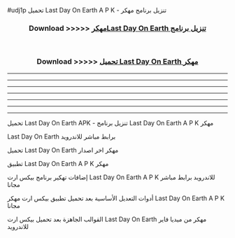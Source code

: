 #udj1p تحميل Last Day On Earth  A P K - تنزيل برنامج مهكر



<div align="center">
<h3>Download >>>>> <a href="https://runaway1.web.app/?sq=Last Day On Earth ">مهكرLast Day On Earth  تنزيل برنامج</a></h3><br>

<h3>Download >>>>> <a href="https://runaway1.web.app/?sq=Last Day On Earth ">تحميل Last Day On Earth  مهكر</a></h3>
</div>


----------------------------------------------------------

----------------------------------------------------------

----------------------------------------------------------

----------------------------------------------------------

----------------------------------------------------------

----------------------------------------------------------

----------------------------------------------------------

تحميل Last Day On Earth  APK - تنزيل برنامج Last Day On Earth  A P K مهكر

Last Day On Earth  برابط مباشر للاندرويد

تحميل Last Day On Earth  مهكر اخر اصدار

تطبيق Last Day On Earth  A P K مهكر

إضافات تهكير برنامج بيكس ارت Last Day On Earth  A P K للاندرويد برابط مباشر مجانا

أدوات التعديل الأساسية بعد تحميل تطبيق بيكس ارت مهكر Last Day On Earth  A P K مجانا

القوالب الجاهزة بعد تحميل بيكس ارت Last Day On Earth  مهكر من ميديا فاير للاندرويد


